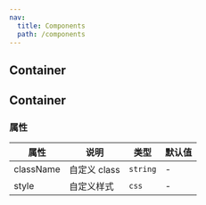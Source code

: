 ```yaml
---
nav:
  title: Components
  path: /components
---
```


## Container

<code src="./demos/demo1.tsx"></code>

## Container

### 属性

| 属性      | 说明         | 类型     | 默认值 |
| --------- | ------------ | -------- | ------ |
| className | 自定义 class | `string` | -      |
| style     | 自定义样式   | `css`    | -      |
